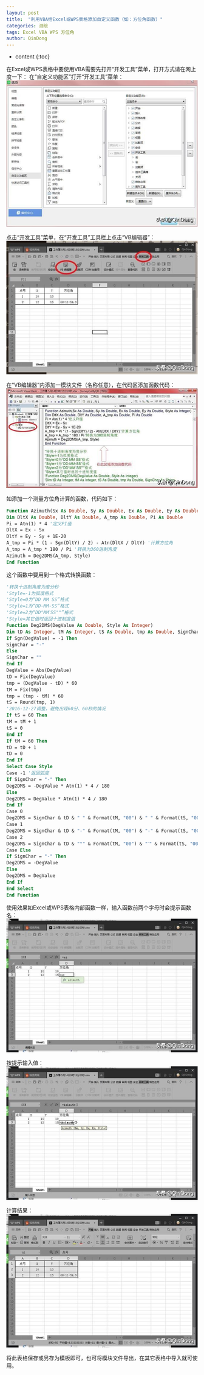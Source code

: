 ```yaml
---
layout: post
title:  "利用VBA给Excel或WPS表格添加自定义函数（如：方位角函数）"
categories: 测绘
tags: Excel VBA WPS 方位角
author: QinDong
---
```

* content
{:toc}

在Excel或WPS表格中要使用VBA需要先打开“开发工具”菜单，打开方式请在网上度一下：
在“自定义功能区”打开“开发工具”菜单：
![](/img/2016/20160516-custom-function-in-excel-wps-01.jpg)





点击“开发工具”菜单，在“开发工具”工具栏上点击“VB编辑器”：
![](/img/2016/20160516-custom-function-in-excel-wps-02.jpg)

在“VB编辑器”内添加一模块文件（名称任意），在代码区添加函数代码：
![](/img/2016/20160516-custom-function-in-excel-wps-03.jpg)

如添加一个测量方位角计算的函数，代码如下：

``` vb
Function Azimuth(Sx As Double, Sy As Double, Ex As Double, Ey As Double, Style As Integer)
Dim DltX As Double, DltY As Double, A_tmp As Double, Pi As Double
Pi = Atn(1) * 4 '定义PI值
DltX = Ex - Sx
DltY = Ey - Sy + 1E-20
A_tmp = Pi * (1 - Sgn(DltY) / 2) - Atn(DltX / DltY) '计算方位角
A_tmp = A_tmp * 180 / Pi '转换为360进制角度
Azimuth = Deg2DMS(A_tmp, Style)
End Function
```

这个函数中要用到一个格式转换函数：

``` vb
'转换十进制角度为度分秒
'Style=-1为弧度格式
'Style=0为“DD MM SS”格式
'Style=1为“DD-MM-SS”格式
'Style=2为“DD°MMˊSS""”格式
'Style=其它值时返回十进制度值
Function Deg2DMS(DegValue As Double, Style As Integer)
Dim tD As Integer, tM As Integer, tS As Double, tmp As Double, SignChar As String
If Sgn(DegValue) = -1 Then
SignChar = "-"
Else
SignChar = ""
End If
DegValue = Abs(DegValue)
tD = Fix(DegValue)
tmp = (DegValue - tD) * 60
tM = Fix(tmp)
tmp = (tmp - tM) * 60
tS = Round(tmp, 1)
'2016-12-27调整，避免出现60分、60秒的情况
If tS = 60 Then
tM = tM + 1
tS = 0
End If
If tM = 60 Then
tD = tD + 1
tD = 0
End If
Select Case Style
Case -1 '返回弧度
If SignChar = "-" Then
Deg2DMS = -DegValue * Atn(1) * 4 / 180
Else
Deg2DMS = DegValue * Atn(1) * 4 / 180
End If
Case 0
Deg2DMS = SignChar & tD & " " & Format(tM, "00") & " " & Format(tS, "00.0")
Case 1
Deg2DMS = SignChar & tD & "-" & Format(tM, "00") & "-" & Format(tS, "00.0")
Case 2
Deg2DMS = SignChar & tD & "°" & Format(tM, "00") & "ˊ" & Format(tS, "00.0") & """"
Case Else
If SignChar = "-" Then
Deg2DMS = -DegValue
Else
Deg2DMS = DegValue
End If
End Select
End Function
```

使用效果如Excel或WPS表格内部函数一样，输入函数前两个字母时会提示函数名：
![](/img/2016/20160516-custom-function-in-excel-wps-04.jpg)

按提示输入值：
![](/img/2016/20160516-custom-function-in-excel-wps-05.jpg)

计算结果：
![](/img/2016/20160516-custom-function-in-excel-wps-06.jpg)

将此表格保存或另存为模板即可，也可将模块文件导出，在其它表格中导入就可使用。
